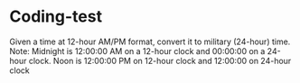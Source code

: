 # Coding-test

Given a time at 12-hour AM/PM format, convert it to military (24-hour) time.
Note: Midnight is 12:00:00 AM on a 12-hour clock and 00:00:00 on a 24-hour clock. Noon is 12:00:00 PM on 12-hour clock and 12:00:00 on 24-hour clock
